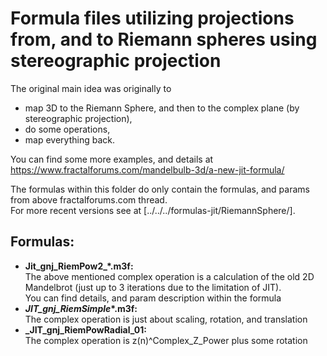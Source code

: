 # Formula files utilizing projections from, and to Riemann spheres using stereographic projection   
   
The original main idea was originally to    
- map 3D to the Riemann Sphere, and then to the complex plane (by stereographic projection),    
- do some operations,    
- map everything back.    
   
You can find some more examples, and details at https://www.fractalforums.com/mandelbulb-3d/a-new-jit-formula/   
    
The formulas within this folder do only contain the formulas, and params from above fractalforums.com thread.   
For more recent versions see at [../../../formulas-jit/RiemannSphere/].    
   
## Formulas:   
- **Jit_gnj_RiemPow2_\*.m3f:**    
  The above mentioned complex operation is a calculation of the old 2D Mandelbrot (just up to 3 iterations due to the limitation of JIT).    
  You can find details, and param description within the formula    
- **_JIT_gnj_RiemSimple_*.m3f:**    
  The complex operation is just about scaling, rotation, and translation     
- **_JIT_gnj_RiemPowRadial_01:**    
  The complex operation is z(n)^Complex_Z_Power plus some rotation   